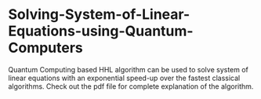 # Solving-System-of-Linear-Equations-using-Quantum-Computers
Quantum Computing based HHL algorithm can be used to solve system of linear equations with an exponential speed-up over the fastest classical algorithms. Check out the pdf file for complete explanation of the algorithm.
